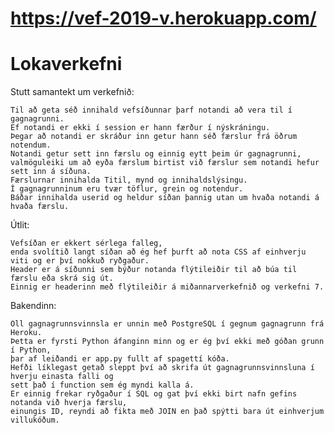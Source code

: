 # https://vef-2019-v.herokuapp.com/

# Lokaverkefni
Stutt samantekt um verkefnið:

    Til að geta séð innihald vefsíðunnar þarf notandi að vera til í gagnagrunni.
    Ef notandi er ekki í session er hann færður í nýskráningu.
    Þegar að notandi er skráður inn getur hann séð færslur frá öðrum notendum.
    Notandi getur sett inn færslu og einnig eytt þeim úr gagnagrunni, 
    valmöguleiki um að eyða færslum birtist við færslur sem notandi hefur sett inn á síðuna.
    Færslurnar innihalda Titil, mynd og innihaldslýsingu.
    Í gagnagrunninum eru tvær töflur, grein og notendur.
    Báðar innihalda userid og heldur síðan þannig utan um hvaða notandi á hvaða færslu.
  
Útlit:

    Vefsíðan er ekkert sérlega falleg, 
    enda svolítið langt síðan að ég hef þurft að nota CSS af einhverju viti og er því nokkuð ryðgaður.
    Header er á síðunni sem býður notanda flýtileiðir til að búa til færslu eða skrá sig út.
    Einnig er headerinn með flýtileiðir á miðannarverkefnið og verkefni 7.
  
Bakendinn:

    Öll gagnagrunnsvinnsla er unnin með PostgreSQL í gegnum gagnagrunn frá Heroku.
    Þetta er fyrsti Python áfanginn minn og er ég því ekki með góðan grunn í Python,
    þar af leiðandi er app.py fullt af spagettí kóða. 
    Hefði líklegast getað sleppt því að skrifa út gagnagrunnsvinnsluna í hverju einasta falli og
    sett það í function sem ég myndi kalla á.
    Er einnig frekar ryðgaður í SQL og gat því ekki birt nafn gefins notanda við hverja færslu,
    einungis ID, reyndi að fikta með JOIN en það spýtti bara út einhverjum villukóðum.
